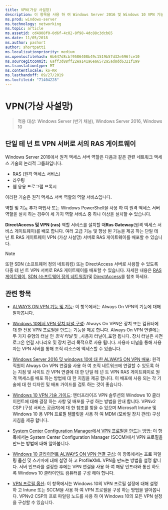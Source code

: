 ```yaml
---
title: VPN(가상 사설망)
description: 이 항목을 사용 하 여 Windows Server 2016 및 Windows 10 VPN 기능에 대해 알아볼 수 있습니다.
ms.prod: windows-server
ms.technology: networking
ms.topic: article
ms.assetid: cd4908f0-0d6f-4c02-8f98-4dc88c3dcb65
ms.date: 11/05/2018
ms.author: pashort
author: shortpatti
ms.localizationpriority: medium
ms.openlocfilehash: 6b647d8cbf9586408b49c1519b57d32e596fce10
ms.sourcegitcommit: 6aff3d88ff22ea141a6ea6572a5ad8dd6321f199
ms.translationtype: MT
ms.contentlocale: ko-KR
ms.lasthandoff: 09/27/2019
ms.locfileid: "71404228"
---
```

# <a name="virtual-private-networking-vpn"></a>VPN(가상 사설망)

>적용 대상: Windows Server (반기 채널), Windows Server 2016, Windows 10

## <a name="ras-gateway-as-a-single-tenant-vpn-server"></a>단일 테 넌 트 VPN 서버로 서의 RAS 게이트웨이

Windows Server 2016에서 원격 액세스 서버 역할은 다음과 같은 관련 네트워크 액세스 기술의 논리적 그룹화입니다.

- RAS (원격 액세스 서비스)
- 라우팅
- 웹 응용 프로그램 프록시

이러한 기술은 원격 액세스 서버 역할의 역할 서비스입니다.

역할 및 기능 추가 마법사 또는 Windows PowerShell을 사용 하 여 원격 액세스 서버 역할을 설치 하는 경우이 세 가지 역할 서비스 중 하나 이상을 설치할 수 있습니다.

**DirectAccess 및 VPN (ras)** 역할 서비스를 설치할 때**Ras Gateway**(원격 액세스 서비스 게이트웨이)를 배포 합니다. 여러 고급 기능 및 향상 된 기능을 제공 하는 단일 테 넌 트 RAS 게이트웨이 VPN (가상 사설망) 서버로 RAS 게이트웨이를 배포할 수 있습니다.

>[!NOTE]
>또한 SDN (소프트웨어 정의 네트워킹) 또는 DirectAccess 서버로 사용할 수 있도록 다중 테 넌 트 VPN 서버로 RAS 게이트웨이를 배포할 수 있습니다. 자세한 내용은 [RAS 게이트웨이](https://docs.microsoft.com/windows-server/remote/remote-access/ras-gateway/ras-gateway), [SDN (소프트웨어 정의 네트워킹)](https://docs.microsoft.com/windows-server/networking/sdn/software-defined-networking)및 [DirectAccess](https://docs.microsoft.com/windows-server/remote/remote-access/directaccess/directaccess)를 참조 하세요.

## <a name="related-topics"></a>관련 항목
- [ALWAYS ON VPN 기능 및 기능](vpn-map-da.md): 이 항목에서는 Always On VPN의 기능에 대해 알아봅니다. 

- [Windows 10에서 VPN 장치 터널 구성](vpn-device-tunnel-config.md): Always On VPN은 장치 또는 컴퓨터에 대 한 전용 VPN 프로필을 만드는 기능을 제공 합니다. Always On VPN 연결에는 두 가지 유형의 터널 인 _장치 터널_ 및 _사용자 터널이_포함 됩니다. 장치 터널은 사전 로그온 연결 시나리오 및 장치 관리 목적으로 사용 됩니다. 사용자 터널을 통해 사용자는 VPN 서버를 통해 조직 리소스에 액세스할 수 있습니다.

- [Windows Server 2016 및 windows 10에 대 한 ALWAYS ON VPN 배포](always-on-vpn/deploy/always-on-vpn-deploy.md): 원격 직원이 Always On VPN 연결을 사용 하 여 조직 네트워크에 연결할 수 있도록 하는 지점 및 사이트 간 VPN 연결에 대 한 단일 테 넌 트 VPN RAS 게이트웨이로 원격 액세스를 배포 하는 방법에 대 한 지침을 제공 합니다. 이 배포에 사용 되는 각 기술에 대 한 디자인 및 배포 가이드를 검토 하는 것이 좋습니다.

- [Windows 10 VPN 기술 가이드](https://docs.microsoft.com/windows/access-protection/vpn/vpn-guide): 엔터프라이즈 VPN 솔루션의 Windows 10 클라이언트에 대해 결정 하는 사항 및 배포를 구성 하는 방법을 안내 합니다. VPNv2 CSP (구성 서비스 공급자)에 대 한 참조를 찾을 수 있으며 Microsoft Intune 및 Windows 10 용 VPN 프로필 템플릿을 사용 하 여 MDM (모바일 장치 관리) 구성 지침을 제공 합니다.

- [System Center Configuration Manager에서 VPN 프로필을 만드는 방법](https://docs.microsoft.com/sccm/protect/deploy-use/create-vpn-profiles): 이 항목에서는 System Center Configuration Manager (SCCM)에서 VPN 프로필을 만드는 방법에 대해 알아봅니다.

- [Windows 10 클라이언트 ALWAYS ON VPN 연결 구성](https://docs.microsoft.com/windows-server/remote/remote-access/vpn/always-on-vpn/deploy/vpn-deploy-client-vpn-connections): 이 항목에서는 프로 파일링 옵션 및 스키마에 대해 설명 하 고 ProfileXML VPN을 만드는 방법을 설명 합니다. 서버 인프라를 설정한 후에는 VPN 연결을 사용 하 여 해당 인프라와 통신 하도록 Windows 10 클라이언트 컴퓨터를 구성 해야 합니다.

- [VPN 프로필 옵션](https://docs.microsoft.com/windows/access-protection/vpn/vpn-profile-options): 이 항목에서는 Windows 10의 VPN 프로필 설정에 대해 설명 하 고 Intune 또는 SCCM을 사용 하 여 VPN 프로필을 구성 하는 방법을 알아봅니다. VPNv2 CSP의 프로 파일링 노드를 사용 하 여 Windows 10의 모든 VPN 설정을 구성할 수 있습니다.
